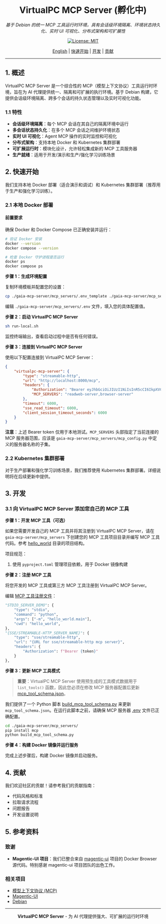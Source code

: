 <div align="center">

# VirtualPC MCP Server (孵化中)

*基于 Debian 的统一 MCP 工具运行时环境，具有会话级环境隔离、环境状态持久化、实时 UI 可视化、分布式架构和可扩展性*

[![License: MIT][license-image]][license-url]

</div>

<div align="center">

[English](./README.md) | [快速开始](#快速开始) | [开发](#开发) | [贡献](#贡献)

</div>

---

## 1. 概述

VirtualPC MCP Server 是一个综合性的 MCP（模型上下文协议）工具运行时环境，旨在为 AI 代理提供统一、隔离和可扩展的执行环境。基于 Debian 构建，它提供会话级环境隔离、跨多个会话的持久状态管理以及实时可视化功能。

### 1.1 特性

- **会话级环境隔离**：每个 MCP 会话在其自己的隔离环境中运行
- **多会话状态持久化**：在多个 MCP 会话之间维护环境状态
- **实时 UI 可视化**：Agent MCP 操作的实时监控和可视化
- **分布式架构**：支持本地 Docker 和 Kubernetes 集群部署
- **可扩展运行时**：模块化设计，允许轻松集成新的 MCP 工具服务器
- **生产就绪**：适用于开发/演示和生产/强化学习训练场景

## 2. 快速开始

我们支持本地 Docker 部署（适合演示和调试）和 Kubernetes 集群部署（推荐用于生产和强化学习训练）。

### 2.1 本地 Docker 部署

#### 前置要求

确保 Docker 和 Docker Compose 已正确安装并运行：

```bash
# 验证 Docker 安装
docker --version
docker compose --version

# 检查 Docker 守护进程是否运行
docker ps
docker compose ps
```

**步骤 1：生成环境配置**

复制环境模板并配置您的设置：

```bash
cp ./gaia-mcp-server/mcp_servers/.env_template ./gaia-mcp-server/mcp_servers/.env
```

编辑 `./gaia-mcp-server/mcp_servers/.env` 文件，填入您的具体配置值。

**步骤 2：启动 VirtualPC MCP Server**

```bash
sh run-local.sh
```

监控终端输出，查看启动过程中是否有任何错误。

**步骤 3：连接到 VirtualPC MCP Server**

使用以下配置连接到 VirtualPC MCP Server：

```json
{
    "virtualpc-mcp-server": {
        "type": "streamable-http",
        "url": "http://localhost:8000/mcp",
        "headers": {
            "Authorization": "Bearer eyJhbGciOiJIUzI1NiIsInR5cCI6IkpXVCJ9.eyJhcHAiOiJsb2NhbF9kZWJ1ZyIsInZlcnNpb24iOjEsInRpbWUiOjE3NTYzOTUzNzIuMTg0MDc0NH0.SALKn1dxEzsdX82-e3jAJANAo_kE4NO4192Epw5rYmQ",
            "MCP_SERVERS": "readweb-server,browser-server"
        },
        "timeout": 6000,
        "sse_read_timeout": 6000,
        "client_session_timeout_seconds": 6000
    }
}
```

**注意**：上述 Bearer token 仅用于本地测试。`MCP_SERVERS` 头部指定了当前连接的 MCP 服务器范围，应该是 `gaia-mcp-server/mcp_servers/mcp_config.py` 中定义的服务器名称的子集。

### 2.2 Kubernetes 集群部署

对于生产部署和强化学习训练场景，我们推荐使用 Kubernetes 集群部署。详细说明将在后续更新中提供。

## 3. 开发

### 3.1 向 VirtualPC MCP Server 添加您自己的 MCP 工具

**步骤 1：开发 MCP 工具（可选）**

如果您需要开发自己的 MCP 工具并将其注册到 VirtualPC MCP Server，请在 `gaia-mcp-server/mcp_servers` 下创建您的 MCP 工具项目目录并编写 MCP 工具代码。参考 [hello_world](./gaia-mcp-server/mcp_servers/hello_world/) 目录的项目结构。

项目规范：

1. 使用 `pyproject.toml` 管理项目依赖，用于 Docker 镜像构建

**步骤 2：注册 MCP 工具**

将您开发的 MCP 工具或第三方 MCP 工具注册到 VirtualPC MCP Server。

编辑 [MCP 工具注册文件](./gaia-mcp-server/mcp_servers/mcp_config.py)：

```python
"STDIO_SERVER_DEMO": {
    "type": "stdio",
    "command": "python",
    "args": ["-m", "hello_world.main"],
    "cwd": "hello_world",
},
"{SSE/STREAMABLE-HTTP_SERVER_NAME}": {
    "type": "sse/streamable-http",
    "url": "{URL for sse/streamable-http mcp server}",
    "headers": {
        "Authorization": f"Bearer {token}"
    }
},
```

**步骤 3：更新 MCP 工具模式**

> **重要**：VirtualPC MCP Server 使用预生成的工具模式数据用于 `list_tools()` 函数，因此您必须在修改 MCP 服务器配置后更新 [mcp_tool_schema.json](./gaia-mcp-server/mcp_servers/mcp_tool_schema.json)。

我们提供了一个 Python 脚本 [build_mcp_tool_schema.py](./gaia-mcp-server/mcp_servers/build_mcp_tool_schema.py) 来更新 `mcp_tool_schema.json`。在运行此脚本之前，请确保 MCP 服务器 [.env](./gaia-mcp-server/mcp_servers/.env) 文件已正确配置。

```bash
cd ./gaia-mcp-server/mcp_servers/
pip install mcp
python build_mcp_tool_schema.py
```

**步骤 4：构建 Docker 镜像并运行服务**

完成上述步骤后，构建 Docker 镜像并启动服务。

## 4. 贡献

我们欢迎社区的贡献！请参考我们的贡献指南：

- 代码风格和标准
- 拉取请求流程
- 问题报告
- 开发设置说明

## 5. 参考资料

### 致谢

- **Magentic-UI 项目**：我们已整合来自 [magentic-ui](https://github.com/microsoft/magentic-ui) 项目的 Docker Browser 源代码。特别感谢 magentic-ui 项目团队的出色工作。

### 相关项目

- [模型上下文协议 (MCP)](https://modelcontextprotocol.io/)
- [Magentic-UI](https://github.com/microsoft/magentic-ui)
- [Debian](https://www.debian.org/)

---

<div align="center">

**VirtualPC MCP Server** - 为 AI 代理提供强大、可扩展的运行时环境

[license-image]: https://img.shields.io/badge/License-MIT-yellow.svg
[license-url]: https://opensource.org/licenses/MIT

</div>
